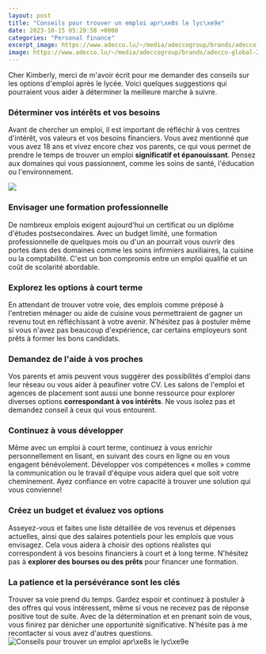 ```yaml
---
layout: post
title: "Conseils pour trouver un emploi apr\xe8s le lyc\xe9e"
date: 2023-10-15 05:29:58 +0000
categories: "Personal finance"
excerpt_image: https://www.adecco.lu/~/media/adeccogroup/brands/adecco-global-2016/luxembourg/media/infographics/emploi-agence-interim-fr.jpg?la=fr-lu&amp;hash=003B87571850553246BAA8BC7A1F35CC
image: https://www.adecco.lu/~/media/adeccogroup/brands/adecco-global-2016/luxembourg/media/infographics/emploi-agence-interim-fr.jpg?la=fr-lu&amp;hash=003B87571850553246BAA8BC7A1F35CC
---
```


Cher Kimberly, merci de m'avoir écrit pour me demander des conseils sur les options d'emploi après le lycée. Voici quelques suggestions qui pourraient vous aider à déterminer la meilleure marche à suivre.
### Déterminer vos intérêts et vos besoins
Avant de chercher un emploi, il est important de réfléchir à vos centres d'intérêt, vos valeurs et vos besoins financiers. Vous avez mentionné que vous avez 18 ans et vivez encore chez vos parents, ce qui vous permet de prendre le temps de trouver un emploi **significatif et épanouissant**. Pensez aux domaines qui vous passionnent, comme les soins de santé, l'éducation ou l'environnement. 

![](https://cdn-images.welcometothejungle.com/rc5QahFgVQouOmimmgj1MjgBTm4x2DwB9oq8FoMtFzM/rs:auto:2000::/q:85/czM6Ly93dHRqLXByb2R1Y3Rpb24vdXBsb2Fkcy9hcnRpY2xlL2ltYWdlLzA2NTcvMTQ2NjA2LzgtY29uc2VpbHMtYS1yZXRlbmlyLXBvdXItcmV1c3Npci12b3RyZS1yZWNoZXJjaGUtZC1lbXBsb2kuanBn)
### Envisager une formation professionnelle
De nombreux emplois exigent aujourd'hui un certificat ou un diplôme d'études postsecondaires. Avec un budget limité, une formation professionnelle de quelques mois ou d'un an pourrait vous ouvrir des portes dans des domaines comme les soins infirmiers auxiliaires, la cuisine ou la comptabilité. C'est un bon compromis entre un emploi qualifié et un coût de scolarité abordable.
### Explorez les options à court terme
En attendant de trouver votre voie, des emplois comme préposé à l'entretien ménager ou aide de cuisine vous permettraient de gagner un revenu tout en réfléchissant à votre avenir. N'hésitez pas à postuler même si vous n'avez pas beaucoup d'expérience, car certains employeurs sont prêts à former les bons candidats.
### Demandez de l'aide à vos proches 
Vos parents et amis peuvent vous suggérer des possibilités d'emploi dans leur réseau ou vous aider à peaufiner votre CV. Les salons de l'emploi et agences de placement sont aussi une bonne ressource pour explorer diverses options **correspondant à vos intérêts**. Ne vous isolez pas et demandez conseil à ceux qui vous entourent.
### Continuez à vous développer 
Même avec un emploi à court terme, continuez à vous enrichir personnellement en lisant, en suivant des cours en ligne ou en vous engagent bénévolement. Développer vos compétences « molles » comme la communication ou le travail d'équipe vous aidera quel que soit votre cheminement. Ayez confiance en votre capacité à trouver une solution qui vous convienne!
### Créez un budget et évaluez vos options
Asseyez-vous et faites une liste détaillée de vos revenus et dépenses actuelles, ainsi que des salaires potentiels pour les emplois que vous envisagez. Cela vous aidera à choisir des options réalistes qui correspondent à vos besoins financiers à court et à long terme. N'hésitez pas à **explorer des bourses ou des prêts** pour financer une formation. 
### La patience et la persévérance sont les clés 
Trouver sa voie prend du temps. Gardez espoir et continuez à postuler à des offres qui vous intéressent, même si vous ne recevez pas de réponse positive tout de suite. Avec de la détermination et en prenant soin de vous, vous finirez par dénicher une opportunité significative. N'hésite pas à me recontacter si vous avez d'autres questions.
![Conseils pour trouver un emploi apr\xe8s le lyc\xe9e](https://www.adecco.lu/~/media/adeccogroup/brands/adecco-global-2016/luxembourg/media/infographics/emploi-agence-interim-fr.jpg?la=fr-lu&amp;hash=003B87571850553246BAA8BC7A1F35CC)